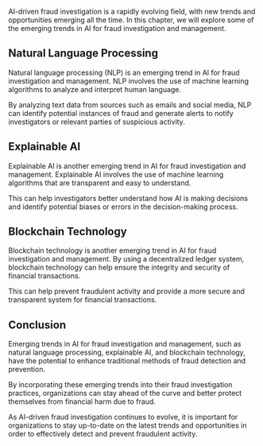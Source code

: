 
AI-driven fraud investigation is a rapidly evolving field, with new trends and opportunities emerging all the time. In this chapter, we will explore some of the emerging trends in AI for fraud investigation and management.

Natural Language Processing
---------------------------

Natural language processing (NLP) is an emerging trend in AI for fraud investigation and management. NLP involves the use of machine learning algorithms to analyze and interpret human language.

By analyzing text data from sources such as emails and social media, NLP can identify potential instances of fraud and generate alerts to notify investigators or relevant parties of suspicious activity.

Explainable AI
--------------

Explainable AI is another emerging trend in AI for fraud investigation and management. Explainable AI involves the use of machine learning algorithms that are transparent and easy to understand.

This can help investigators better understand how AI is making decisions and identify potential biases or errors in the decision-making process.

Blockchain Technology
---------------------

Blockchain technology is another emerging trend in AI for fraud investigation and management. By using a decentralized ledger system, blockchain technology can help ensure the integrity and security of financial transactions.

This can help prevent fraudulent activity and provide a more secure and transparent system for financial transactions.

Conclusion
----------

Emerging trends in AI for fraud investigation and management, such as natural language processing, explainable AI, and blockchain technology, have the potential to enhance traditional methods of fraud detection and prevention.

By incorporating these emerging trends into their fraud investigation practices, organizations can stay ahead of the curve and better protect themselves from financial harm due to fraud.

As AI-driven fraud investigation continues to evolve, it is important for organizations to stay up-to-date on the latest trends and opportunities in order to effectively detect and prevent fraudulent activity.
